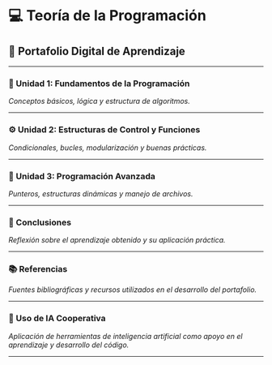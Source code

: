 # 💻 Teoría de la Programación  
## 📘 Portafolio Digital de Aprendizaje  

---

### 🧩 Unidad 1: Fundamentos de la Programación  
*Conceptos básicos, lógica y estructura de algoritmos.*

---

### ⚙️ Unidad 2: Estructuras de Control y Funciones  
*Condicionales, bucles, modularización y buenas prácticas.*

---

### 🧠 Unidad 3: Programación Avanzada  
*Punteros, estructuras dinámicas y manejo de archivos.*

---

### 📝 Conclusiones  
*Reflexión sobre el aprendizaje obtenido y su aplicación práctica.*

---

### 📚 Referencias  
*Fuentes bibliográficas y recursos utilizados en el desarrollo del portafolio.*

---

### 🤖 Uso de IA Cooperativa  
*Aplicación de herramientas de inteligencia artificial como apoyo en el aprendizaje y desarrollo del código.*

---
